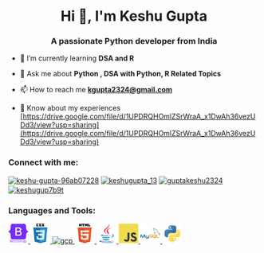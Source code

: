 <h1 align="center">Hi 👋, I'm Keshu Gupta</h1>
<h3 align="center">A passionate Python developer from India</h3>

- 🌱 I’m currently learning **DSA and R**

- 💬 Ask me about **Python , DSA with Python, R Related Topics**

- 📫 How to reach me **kgupta2324@gmail.com**

- 📄 Know about my experiences [https://drive.google.com/file/d/1UPDRQHOmlZSrWraA_x1DwAh36vezUDd3/view?usp=sharing](https://drive.google.com/file/d/1UPDRQHOmlZSrWraA_x1DwAh36vezUDd3/view?usp=sharing)

<h3 align="left">Connect with me:</h3>
<p align="left">
<a href="https://linkedin.com/in/keshu-gupta-96ab07228" target="blank"><img align="center" src="https://raw.githubusercontent.com/rahuldkjain/github-profile-readme-generator/master/src/images/icons/Social/linked-in-alt.svg" alt="keshu-gupta-96ab07228" height="30" width="40" /></a>
<a href="https://instagram.com/keshugupta_13" target="blank"><img align="center" src="https://raw.githubusercontent.com/rahuldkjain/github-profile-readme-generator/master/src/images/icons/Social/instagram.svg" alt="keshugupta_13" height="30" width="40" /></a>
<a href="https://www.leetcode.com/guptakeshu2324" target="blank"><img align="center" src="https://raw.githubusercontent.com/rahuldkjain/github-profile-readme-generator/master/src/images/icons/Social/leet-code.svg" alt="guptakeshu2324" height="30" width="40" /></a>
<a href="https://auth.geeksforgeeks.org/user/keshugup7b9t" target="blank"><img align="center" src="https://raw.githubusercontent.com/rahuldkjain/github-profile-readme-generator/master/src/images/icons/Social/geeks-for-geeks.svg" alt="keshugup7b9t" height="30" width="40" /></a>
</p>

<h3 align="left">Languages and Tools:</h3>
<p align="left"> <a href="https://getbootstrap.com" target="_blank" rel="noreferrer"> <img src="https://raw.githubusercontent.com/devicons/devicon/master/icons/bootstrap/bootstrap-plain-wordmark.svg" alt="bootstrap" width="40" height="40"/> </a> <a href="https://www.w3schools.com/css/" target="_blank" rel="noreferrer"> <img src="https://raw.githubusercontent.com/devicons/devicon/master/icons/css3/css3-original-wordmark.svg" alt="css3" width="40" height="40"/> </a> <a href="https://cloud.google.com" target="_blank" rel="noreferrer"> <img src="https://www.vectorlogo.zone/logos/google_cloud/google_cloud-icon.svg" alt="gcp" width="40" height="40"/> </a> <a href="https://www.w3.org/html/" target="_blank" rel="noreferrer"> <img src="https://raw.githubusercontent.com/devicons/devicon/master/icons/html5/html5-original-wordmark.svg" alt="html5" width="40" height="40"/> </a> <a href="https://www.java.com" target="_blank" rel="noreferrer"> <img src="https://raw.githubusercontent.com/devicons/devicon/master/icons/java/java-original.svg" alt="java" width="40" height="40"/> </a> <a href="https://developer.mozilla.org/en-US/docs/Web/JavaScript" target="_blank" rel="noreferrer"> <img src="https://raw.githubusercontent.com/devicons/devicon/master/icons/javascript/javascript-original.svg" alt="javascript" width="40" height="40"/> </a> <a href="https://www.mysql.com/" target="_blank" rel="noreferrer"> <img src="https://raw.githubusercontent.com/devicons/devicon/master/icons/mysql/mysql-original-wordmark.svg" alt="mysql" width="40" height="40"/> </a> <a href="https://www.python.org" target="_blank" rel="noreferrer"> <img src="https://raw.githubusercontent.com/devicons/devicon/master/icons/python/python-original.svg" alt="python" width="40" height="40"/> </a> </p>
